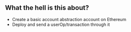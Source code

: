 ## What the hell is this about?

- Create a basic account abstraction account on Ethereum
- Deploy and send a userOp/transaction through it